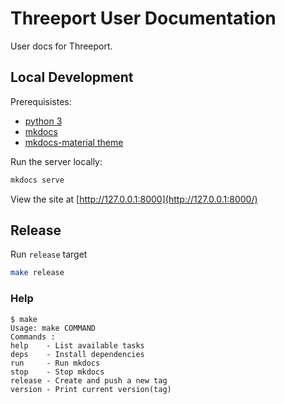 # Threeport User Documentation

User docs for Threeport.

## Local Development

Prerequisistes:

* [python 3](https://docs.python-guide.org/starting/installation/)
* [mkdocs](https://www.mkdocs.org/getting-started/#installation)
* [mkdocs-material theme](https://squidfunk.github.io/mkdocs-material/getting-started/#installation)

Run the server locally:

```bash
mkdocs serve
```

View the site at [http://127.0.0.1:8000](http://127.0.0.1:8000/)


## Release
Run `release` target
```bash
make release
```

### Help

```text
$ make
Usage: make COMMAND
Commands :
help    - List available tasks
deps    - Install dependencies
run     - Run mkdocs
stop    - Stop mkdocs
release - Create and push a new tag
version - Print current version(tag)
```
